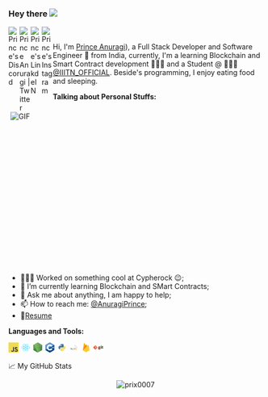 ### Hey there <img src="https://media.giphy.com/media/hvRJCLFzcasrR4ia7z/giphy.gif" width="25px">
<a href="https://discord.gg/ZVDKSTJurv">
  <img align="left" alt="Prince's Discord" width="22px" src="https://cdn.jsdelivr.net/npm/simple-icons@v3/icons/discord.svg" />
</a>
<a href="https://twitter.com/anuragiprince">
  <img align="left" alt="Prince Anuragi | Twitter" width="22px" src="https://cdn.jsdelivr.net/npm/simple-icons@v3/icons/twitter.svg" />
</a>
<a href="https://www.linkedin.com/in/prince-anuragi-889188175/">
  <img align="left" alt="Prince's LinkdeIN" width="22px" src="https://cdn.jsdelivr.net/npm/simple-icons@v3/icons/linkedin.svg" />
</a>
<a href="https://www.instagram.com/prix_007/">
  <img align="left" alt="Prince's Instagram" width="22px" src="https://cdn.jsdelivr.net/npm/simple-icons@v3/icons/instagram.svg" />
</a>

<!-- 
![](https://visitor-badge.glitch.me/badge?page_id=abhisheknaiidu.abhisheknaiidu) -->

<br />

Hi, I'm [Prince Anuragi]()), a Full Stack Developer and Software Engineer 🚀 from India, currently, I'm a learning Blockchain and Smart Contract development 🙍🏽‍♂️ and a Student @ 👨🏽‍💼[@IIITN_OFFICIAL](https://iiitn.ac.in). Beside's programming, I enjoy eating food and sleeping.

  <img align="right" alt="GIF" src="https://github.com/abhisheknaiidu/abhisheknaiidu/blob/master/code.gif?raw=true" width="500" height="320" />
  
**Talking about Personal Stuffs:**

- 👨🏽‍💻 Worked on something cool at Cypherock :wink:;
- 🌱 I’m currently learning Blockchain and SMart Contracts; 
- 💬 Ask me about anything, I am happy to help;
- 📫 How to reach me: [@AnuragiPrince](https://twitter.com/anuragiprince);
- 📝[Resume](https://prix.vercel.app)

**Languages and Tools:**  

<code><img height="20" src="https://raw.githubusercontent.com/github/explore/80688e429a7d4ef2fca1e82350fe8e3517d3494d/topics/javascript/javascript.png"></code>
<code><img height="20" src="https://raw.githubusercontent.com/github/explore/80688e429a7d4ef2fca1e82350fe8e3517d3494d/topics/react/react.png"></code>
<code><img height="20" src="https://raw.githubusercontent.com/github/explore/80688e429a7d4ef2fca1e82350fe8e3517d3494d/topics/nodejs/nodejs.png"></code>
<code><img height="20" src="https://raw.githubusercontent.com/github/explore/80688e429a7d4ef2fca1e82350fe8e3517d3494d/topics/cpp/cpp.png"></code>
<code><img height="20" src="https://raw.githubusercontent.com/github/explore/80688e429a7d4ef2fca1e82350fe8e3517d3494d/topics/python/python.png"></code>
<code><img height="20" src="https://raw.githubusercontent.com/github/explore/80688e429a7d4ef2fca1e82350fe8e3517d3494d/topics/mysql/mysql.png"></code>
<code><img height="20" src="https://raw.githubusercontent.com/github/explore/80688e429a7d4ef2fca1e82350fe8e3517d3494d/topics/firebase/firebase.png"></code>
<code><img height="20" src="https://raw.githubusercontent.com/github/explore/80688e429a7d4ef2fca1e82350fe8e3517d3494d/topics/git/git.png"></code>

<summary>📈 My GitHub Stats</summary>

<p align="center"> <img src="https://github-readme-stats.vercel.app/api?username=prix0007&show_icons=true&theme=gotham" alt="prix0007" />

</details>


